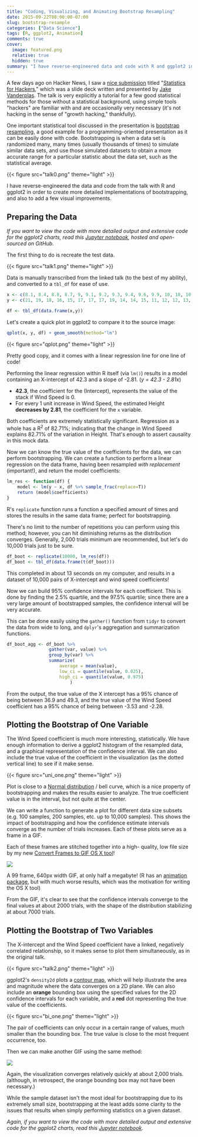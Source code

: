 ```yaml
---
title: "Coding, Visualizing, and Animating Bootstrap Resampling"
date: 2015-09-22T08:00:00-07:00
slug: bootstrap-resample
categories: ["Data Science"]
tags: [R, ggplot2, Animation]
comments: true
cover:
  image: featured.png
  relative: true
  hidden: true
summary: "I have reverse-engineered data and code with R and ggplot2 in order to create detailed implementations of bootstrapping, and also to add a few visual improvements."
---
```


A few days ago on Hacker News, I saw a [nice submission](https://news.ycombinator.com/item?id=10244950) titled "[Statistics for Hackers](https://speakerdeck.com/jakevdp/statistics-for-hackers)," which was a slide deck written and presented by [Jake Vanderplas](https://twitter.com/jakevdp). The talk is very explicitly a tutorial for a few good statistical methods for those without a statistical background, using simple tools "hackers" are familiar with and are occasionally very necessary (it's not hacking in the sense of "growth hacking," thankfully).

One important statistical tool discussed in the presentation is [bootstrap resampling](https://en.wikipedia.org/wiki/Bootstrapping_%28statistics%29), a good example for a programming-oriented presentation as it can be easily done with code. Bootstrapping is when a data set is randomized many, many times (usually thousands of times) to simulate similar data sets, and use those simulated datasets to obtain a more accurate range for a particular statistic about the data set, such as the statistical average.

{{< figure src="talk0.png" theme="light" >}}

I have reverse-engineered the data and code from the talk with R and ggplot2 in order to create more detailed implementations of bootstrapping, and also to add a few visual improvements.

## Preparing the Data

_If you want to view the code with more detailed output and extensive code for the ggplot2 charts, read this [Jupyter notebook](https://github.com/minimaxir/bootstrap-resample-notebook/blob/master/bootstrap_resample_notebook.ipynb), hosted and open-sourced on GitHub._

The first thing to do is recreate the test data.

{{< figure src="talk1.png" theme="light" >}}

Data is manually transcribed from the linked talk (to the best of my ability), and converted to a `tbl_df` for ease of use.

```R
x <- c(8.1, 8.4, 8.8, 8.7, 9, 9.1, 9.2, 9.3, 9.4, 9.6, 9.9, 10, 10, 10.5, 10.6, 10.6, 11.2, 11.8, 12.6)
y <- c(21, 19, 18, 16, 15, 17, 17, 17, 19, 14, 14, 15, 11, 12, 12, 13, 10, 8, 9)

df <- tbl_df(data.frame(x,y))
```

Let's create a quick plot in ggplot2 to compare it to the source image:

```R
qplot(x, y, df) + geom_smooth(method="lm")
```

{{< figure src="qplot.png" theme="light" >}}

Pretty good copy, and it comes with a linear regression line for one line of code!

Performing the linear regression within R itself (via `lm()`) results in a model containing an X-intercept of 42.3 and a slope of -2.81. (_y = 42.3 - 2.81x_)

- **42.3**, the coefficient for the (Intercept), represents the value of the stack if Wind Speed is 0.
- For every 1 unit increase in Wind Speed, the estimated Height **decreases by 2.81**, the coefficient for the `x` variable.

Both coefficients are extremely statistically significant. Regression as a whole has a R<sup>2</sup> of 82.71%; indicating that the change in Wind Speed explains 82.71% of the variation in Height. That's enough to assert causality in this mock data.

Now we can know the true value of the coefficients for the data, we can perform bootstrapping. We can create a function to perform a linear regression on the data frame, having been resampled _with replacement_ (important!), and return the model coefficients:

```R
lm_res <- function(df) {
    model <- lm(y ~ x, df %>% sample_frac(replace=T))
    return (model$coefficients)
}
```

R's `replicate` function runs a function a specified amount of times and stores the results in the same data frame; perfect for bootstrapping.

There's no limit to the number of repetitions you can perform using this method; however, you can hit diminishing returns as the distribution converges. Generally, 2,000 trials minimum are recommended, but let's do 10,000 trials just to be sure.

```R
df_boot <- replicate(10000, lm_res(df))
df_boot <- tbl_df(data.frame(t(df_boot)))
```

This completed in about 13 seconds on my computer, and results in a dataset of 10,000 pairs of X-intercept and wind speed coefficients!

Now we can build 95% confidence intervals for each coefficient. This is done by finding the 2.5% quartile, and the 97.5% quartile; since there are a very large amount of bootstrapped samples, the confidence interval will be very accurate.

This can be done easily using the `gather()` function from `tidyr` to convert the data from wide to long, and `dplyr`'s aggregation and summarization functions.

```R
df_boot_agg <- df_boot %>%
                gather(var, value) %>%
                group_by(var) %>%
                summarize(
                    average = mean(value),
                    low_ci = quantile(value, 0.025),
                    high_ci = quantile(value, 0.975)
                        )
```

From the output, the true value of the X intercept has a 95% chance of being between 36.9 and 49.3, and the true value of the Wind Speed coefficient has a 95% chance of being between -3.53 and -2.28.

## Plotting the Bootstrap of One Variable

The Wind Speed coefficient is much more interesting, statistically. We have enough information to derive a ggplot2 histogram of the resampled data, and a graphical representation of the confidence interval. We can also include the true value of the coefficient in the visualization (as the dotted vertical line) to see if it make sense.

{{< figure src="uni_one.png" theme="light" >}}

Plot is close to a [Normal distribution](https://en.wikipedia.org/wiki/Normal_distribution) / bell curve, which is a nice property of bootstrapping and makes the results easier to analyze. The true coefficient value is in the interval, but not quite at the center.

We can write a function to generate a plot for different data size subsets (e.g. 100 samples, 200 samples, etc. up to 10,000 samples). This shows the impact of bootstrapping and how the confidence estimate intervals converge as the number of trials increases. Each of these plots serve as a frame in a GIF.

Each of these frames are stitched together into a high- quality, low file size by my new [Convert Frames to GIF OS X tool](https://github.com/minimaxir/frames-to-gif-osx)!

![](/gifs/uni_frames.gif)

A 99 frame, 640px width GIF, at only half a megabyte! (R has an [animation package](https://cran.r-project.org/web/packages/animation/index.html), but with much worse results, which was the motivation for writing the OS X tool)

From the GIF, it's clear to see that the confidence intervals converge to the final values at about 2000 trials, with the shape of the distribution stabilizing at about 7000 trials.

## Plotting the Bootstrap of Two Variables

The X-intercept and the Wind Speed coefficient have a linked, negatively correlated relationship, so it makes sense to plot them simultaneously, as in the original talk.

{{< figure src="talk2.png" theme="light" >}}

ggplot2's `density2d` plots a [contour map](https://en.wikipedia.org/wiki/Contour_line), which will help illustrate the area and magnitude where the data converges on a 2D plane. We can also include an **orange** bounding box using the specified values for the 2D confidence intervals for each variable, and a **red** dot representing the true value of the coefficients.

{{< figure src="bi_one.png" theme="light" >}}

The pair of coefficients can only occur in a certain range of values, much smaller than the bounding box. The true value is close to the most frequent occurrence, too.

Then we can make another GIF using the same method:

![](/gifs/bi_frames.gif)

Again, the visualization converges relatively quickly at about 2,000 trials. (although, in retrospect, the orange bounding box may not have been necessary.)

While the sample dataset isn't the most ideal for bootstrapping due to its extremely small size, bootstrapping at the least adds some clarity to the issues that results when simply performing statistics on a given dataset.

_Again, if you want to view the code with more detailed output and extensive code for the ggplot2 charts, read this [Jupyter notebook](https://github.com/minimaxir/bootstrap-resample-notebook/blob/master/bootstrap_resample_notebook.ipynb)._
